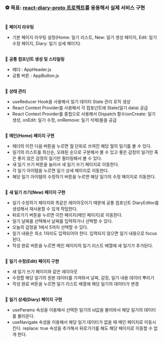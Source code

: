 ### ⚽ 목표: [react-diary-proto 프로젝트](https://github.com/DINGUNOTE/react-diary-proto)를 응용해서 실제 서비스 구현<br><br>

🎯 <b>페이지 라우팅</b>
- 기본 페이지 라우팅 설정(Home: 일기 리스트, New: 일기 생성 페이지, Edit: 일기 수정 페이지, Diary: 일기 상세 페이지)<br><br>

🎯 <b>공통 컴포넌트 생성 및 스타일링</b>
- 헤더 : AppHeader.js
- 공통 버튼 : AppButton.js<br><br>

🎯 <b>상태 관리</b>
- useReducer Hook을 사용해서 일기 데이터 State 관리 로직 생성
- React Context Provider를 사용해서 각 컴포넌트에 State(일기 data) 공급
- React Context Provider를 중첩으로 사용해서 Dispatch 함수(onCreate: 일기 생성, onEdit: 일기 수정, onRemove: 일기 삭제)들을 공급<br><br>

🎯 <b>메인(Home) 페이지 구현</b>
- 헤더의 이전 다음 버튼을 누르면 월 단위로 쓰여진 해당 월의 일기를 볼 수 있다.
- 일기의 리스트를 최신순, 오래된 순으로 구분해서 볼 수 있고 좋은 감정의 일기만 혹은 좋지 않은 감정의 일기만 필터링해서 볼 수 있다.
- 새 일기 쓰기 버튼을 눌러서 새 일기 쓰기 페이지로 이동한다.
- 각 일기 아이템을 누르면 일기 상세 페이지로 이동한다.
- 해당 일기 아이템의 수정하기 버튼을 누르면 해당 일기의 수정 페이지로 이동한다.<br><br>

🎯 <b>새 일기 쓰기(New) 페이지 구현</b>
- 일기 수정하기 페이지와 똑같은 레이아웃이기 때문에 공통 컴포넌트 DiaryEditor를 생성해서 재사용할 수 있게 작업한다.
- 뒤로가기 버튼을 누르면 이전 페이지(메인 페이지)로 이동한다.
- 일기 날짜를 선택해서 날짜를 입력하거나 선택할 수 있다.
- 오늘의 감정을 1에서 5까지 선택할 수 있다.
- 일기 내용은 최소 1자라도 입력되어야 한다. 입력되지 않으면 일기 내용으로 focus된다.
- 작성 완료 버튼을 누르면 메인 페이지의 일기 리스트 배열에 새 일기가 추가된다.<br><br>

🎯 <b>일기 수정(Edit) 페이지 구현</b>
- 새 일기 쓰기 페이지와 같은 레이아웃
- 수정할 해당 일기의 원본 데이터를 가져와서 날짜, 감정, 일기 내용 데이터 뿌리기
- 작성 완료 버튼을 누르면 일기 리스트 배열에 해당 일기의 데이터가 변경<br><br>

🎯 <b>일기 상세(Diary) 페이지 구현</b>
- useParams 속성을 이용해서 선택한 일기의 id값을 불러와서 해당 일기의 데이터를 불러온다.
- useNavigate 속성을 이용해서 해당 일기 데이터가 없을 때 메인 페이지로 이동시킨다. replace: true 속성을 추가해서 뒤로가기를 해도 해당 페이지로 이동할 수 없게 한다.
